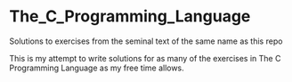 # The_C_Programming_Language
Solutions to exercises from the seminal text of the same name as this repo

This is my attempt to write solutions for as many of the exercises in The C Programming Language as my free time allows.
